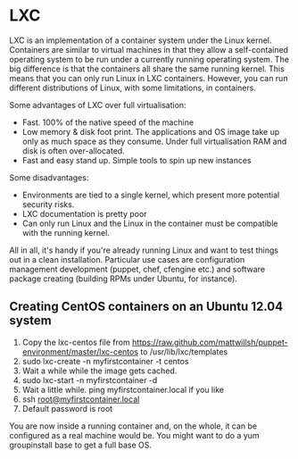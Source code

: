 LXC
===

LXC is an implementation of a container system under the Linux kernel. Containers are similar to virtual machines in that they allow a self-contained operating system to be run under a currently running operating system. The big difference is that the containers all share the same running kernel. This means that you can only run Linux in LXC containers. However, you can run different distributions of Linux, with some limitations, in containers. 

Some advantages of LXC over full virtualisation:

- Fast. 100% of the native speed of the machine
- Low memory & disk foot print. The applications and OS image take up only as much space as they consume. Under full virtualisation RAM and disk is often over-allocated.
- Fast and easy stand up. Simple tools to spin up new instances

Some disadvantages:

- Environments are tied to a single kernel, which present more potential security risks.
- LXC documentation is pretty poor
- Can only run Linux and the Linux in the container must be compatible with the running kernel.

All in all, it's handy if you're already running Linux and want to test things out in a clean installation. Particular use cases are configuration management development (puppet, chef, cfengine etc.) and software package creating (building RPMs under Ubuntu, for instance).

Creating CentOS containers on an Ubuntu 12.04 system
----------------------------------------------------

1. Copy the lxc-centos file from https://raw.github.com/mattwillsh/puppet-environment/master/lxc-centos to /usr/lib/lxc/templates
2. sudo lxc-create -n myfirstcontainer -t centos
3. Wait a while while the image gets cached. 
4. sudo lxc-start -n myfirstcontainer -d
5. Wait a little while. ping myfirstcontainer.local if you like
6. ssh root@myfirstcontainer.local 
7. Default password is root

You are now inside a running container and, on the whole, it can be configured as a real machine would be. You might want to do a yum groupinstall base to get a full base OS.

